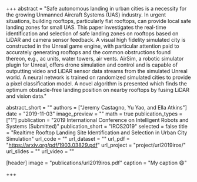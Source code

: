 +++
abstract = "Safe autonomous landing in urban cities is a necessity for the growing Unmanned Aircraft Systems (UAS) industry.  In urgent situations, building rooftops, particularly flat rooftops, can provide local safe landing zones for small UAS.  This paper investigates the real-time identification and selection of safe landing zones on rooftops based on LiDAR and camera sensor feedback.  A visual high fidelity simulated city is constructed in the Unreal game engine, with particular attention paid to accurately generating rooftops and the common obstructions found thereon, e.g., ac units, water towers, air vents. AirSim, a robotic simulator plugin for Unreal, offers drone simulation and control and is capable of outputting video and LiDAR sensor data streams from the simulated Unreal world. A neural network is trained on randomized simulated cities to provide a pixel classification model. A novel algorithm is presented which finds the optimum obstacle-free landing position on nearby rooftops by fusing LiDAR and vision data."

abstract_short = ""
authors = ["Jeremy Castagno, Yu Yao, and Ella Atkins"]
date = "2019-11-03"
image_preview = ""
math = true
publication_types = ["1"]
publication = "2019 International Conference on Intelligent Robots and Systems (Submitted)"
publication_short = "IROS2019"
selected = false
title = "Realtime Rooftop Landing Site Identification and Selection in Urban City Simulation"
url_code = ""
url_dataset = ""
url_pdf = "https://arxiv.org/pdf/1903.03829.pdf"
url_project = "project/url2019iros/"
url_slides = ""
url_video = ""

[header]
image = "publications/url2019iros.pdf"
caption = "My caption :smile:"

+++

